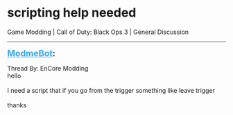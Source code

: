 # scripting help needed
Game Modding | Call of Duty: Black Ops 3 | General Discussion

---
<strong style="font-size: 1.4em;"><span style="text-decoration: underline;text-decoration-color: #34a7f9;"><span style="color:#34a7f9;">ModmeBot</span></span>:</strong>

<p>Thread By: EnCore Modding<br />hello <br /><br />I need a script that if you go from the trigger something like leave trigger<br /><br />thanks</p>
